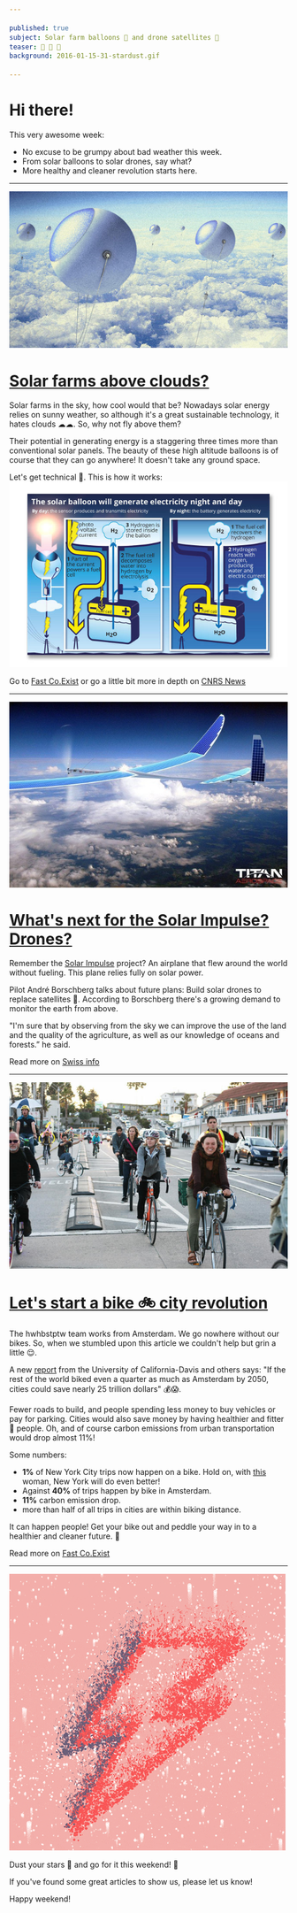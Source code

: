 ```yaml
---

published: true
subject: Solar farm balloons 🎈 and drone satellites 📡
teaser: 🎈 📡 🚴
background: 2016-01-15-31-stardust.gif

---
```


# Hi there!

This very awesome week:

* No excuse to be grumpy about bad weather this week.
* From solar balloons to solar drones, say what?
* More healthy and cleaner revolution starts here.

---

[![Solar balloons](2016-01-15-31-baloons.jpg)](http://www.fastcoexist.com/3053998/these-sky-high-balloons-could-generate-more-power-than-solar-panels)

# [Solar farms above clouds?](http://www.fastcoexist.com/3053998/these-sky-high-balloons-could-generate-more-power-than-solar-panels)

Solar farms in the sky, how cool would that be? Nowadays solar energy relies on sunny weather, so although it's a great sustainable technology, it hates clouds ☁☁. So, why not fly above them?

Their potential in generating energy is a staggering three times more than conventional solar panels. The beauty of these high altitude balloons is of course that they can go anywhere! It doesn't take any ground space.       

Let's get technical 📐. This is how it works:
![Balloon info](2016-01-15-31-balloon-explainatory.jpg)

Go to [Fast Co.Exist](url) or go a little bit more in depth on [CNRS News](https://news.cnrs.fr/opinions/solar-energy-aims-for-the-sky-0)

---

[![Solar drones](2016-01-15-31-solar-plane.jpg)](http://www.swissinfo.ch/eng/unmanned-flight_solar-impulse-may-turn-into-stratospheric-drone/41872664)

# [What's next for the Solar Impulse? Drones? ](http://www.swissinfo.ch/eng/unmanned-flight_solar-impulse-may-turn-into-stratospheric-drone/41872664)

Remember the [Solar Impulse](http://www.solarimpulse.com/) project? An airplane that flew around the world without fueling. This plane relies fully on solar power.

Pilot André Borschberg talks about future plans: Build solar drones to replace satellites 📡. According to Borschberg there's a growing demand to monitor the earth from above.  

"I'm sure that by observing from the sky we can improve the use of the land and the quality of the agriculture, as well as our knowledge of oceans and forests.” he said.

Read more on [Swiss info](http://www.swissinfo.ch/eng/unmanned-flight_solar-impulse-may-turn-into-stratospheric-drone/41872664)

---

[![Biking](2016-01-15-31-biking.jpg)](http://www.fastcoexist.com/3054160/better-bike-infrastructure-could-save-cities-25-trillion-and-slash-carbon-emissions)

# [Let's start a bike 🚲 city revolution](http://www.fastcoexist.com/3054160/better-bike-infrastructure-could-save-cities-25-trillion-and-slash-carbon-emissions)

The hwhbstptw team works from Amsterdam. We go nowhere without our bikes. So, when we stumbled upon this article we couldn't help but grin a little 😌.

A new [report](https://www.itdp.org/a-global-high-shift-cycling-scenario/) from the University of California-Davis and others says: "If the rest of the world biked even a quarter as much as Amsterdam by 2050, cities could save nearly 25 trillion dollars" 💰😱.

Fewer roads to build, and people spending less money to buy vehicles or pay for parking. Cities would also save money by having healthier and fitter 💪 people. Oh, and of course carbon emissions from urban transportation would drop almost 11%!

Some numbers:

* **1%** of New York City trips now happen on a bike. Hold on, with [this](http://www.bicycling.com/culture/advocacy/this-woman-built-400-miles-of-bike-lanes-in-new-york-city) woman, New York will do even better!
* Against **40%** of trips happen by bike in Amsterdam.
* **11%** carbon emission drop.
* more than half of all trips in cities are within biking distance.

It can happen people! Get your bike out and peddle your way in to a healthier and cleaner future. 🌇

Read more on [Fast Co.Exist](http://www.fastcoexist.com/3054160/better-bike-infrastructure-could-save-cities-25-trillion-and-slash-carbon-emissions)

---

![Stardust](2016-01-15-31-stardust.gif)

Dust your stars 🎵 and go for it this weekend! 💫

If you've found some great articles to show us, please let us know!

Happy weekend!
